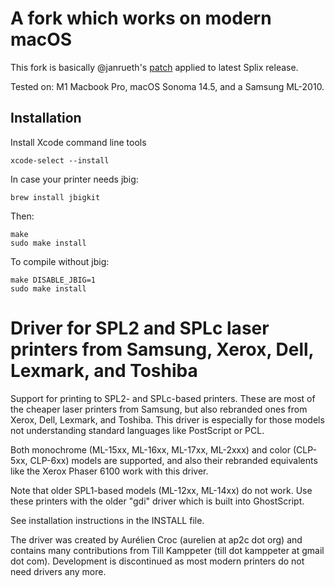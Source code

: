 # A fork which works on modern macOS

This fork is basically @janrueth's [patch](https://github.com/janrueth/splix-2.0.0-macos) applied to latest Splix release.

Tested on: M1 Macbook Pro, macOS Sonoma 14.5, and a Samsung ML-2010.

## Installation

Install Xcode command line tools
```
xcode-select --install
```

In case your printer needs jbig:
```
brew install jbigkit
```

Then:
```
make
sudo make install
```

To compile without jbig:
```
make DISABLE_JBIG=1
sudo make install
```

# Driver for SPL2 and SPLc laser printers from Samsung, Xerox, Dell, Lexmark, and Toshiba

Support for printing to SPL2- and SPLc-based printers. These are most of the cheaper laser printers from Samsung, but also rebranded ones from Xerox, Dell, Lexmark, and Toshiba. This driver is especially for those models not understanding standard languages like PostScript or PCL.

Both monochrome (ML-15xx, ML-16xx, ML-17xx, ML-2xxx) and color (CLP-5xx, CLP-6xx) models are supported, and also their rebranded equivalents like the Xerox Phaser 6100 work with this driver.

Note that older SPL1-based models (ML-12xx, ML-14xx) do not work. Use these printers with the older "gdi" driver which is built into GhostScript.

See installation instructions in the INSTALL file.

The driver was created by Aurélien Croc (aurelien at ap2c dot org) and contains many contributions from Till Kamppeter (till dot kamppeter at gmail dot com). Development is discontinued as most modern printers do not need drivers any more.
